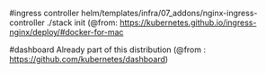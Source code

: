 #ingress controller
helm/templates/infra/07_addons/nginx-ingress-controller ./stack init
(@from: https://kubernetes.github.io/ingress-nginx/deploy/#docker-for-mac
                    
#dashboard
Already part of this distribution 
(@from : https://github.com/kubernetes/dashboard)